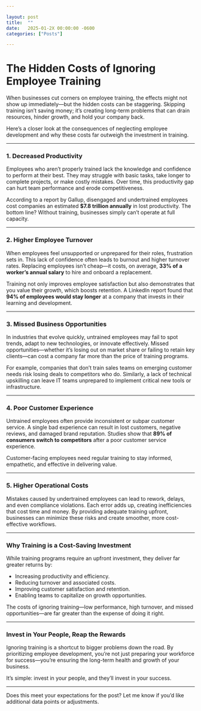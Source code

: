 ```yaml
---

layout: post
title:  ""
date:   2025-01-2X 00:00:00 -0600
categories: ["Posts"] 

---
```



# **The Hidden Costs of Ignoring Employee Training**  

When businesses cut corners on employee training, the effects might not show up immediately—but the hidden costs can be staggering. Skipping training isn’t saving money; it’s creating long-term problems that can drain resources, hinder growth, and hold your company back.  

Here’s a closer look at the consequences of neglecting employee development and why these costs far outweigh the investment in training.  

---

### **1. Decreased Productivity**  
Employees who aren’t properly trained lack the knowledge and confidence to perform at their best. They may struggle with basic tasks, take longer to complete projects, or make costly mistakes. Over time, this productivity gap can hurt team performance and erode competitiveness.  

According to a report by Gallup, disengaged and undertrained employees cost companies an estimated **$7.8 trillion annually** in lost productivity. The bottom line? Without training, businesses simply can’t operate at full capacity.  

---

### **2. Higher Employee Turnover**  
When employees feel unsupported or unprepared for their roles, frustration sets in. This lack of confidence often leads to burnout and higher turnover rates. Replacing employees isn’t cheap—it costs, on average, **33% of a worker’s annual salary** to hire and onboard a replacement.  

Training not only improves employee satisfaction but also demonstrates that you value their growth, which boosts retention. A LinkedIn report found that **94% of employees would stay longer** at a company that invests in their learning and development.  

---

### **3. Missed Business Opportunities**  
In industries that evolve quickly, untrained employees may fail to spot trends, adapt to new technologies, or innovate effectively. Missed opportunities—whether it’s losing out on market share or failing to retain key clients—can cost a company far more than the price of training programs.  

For example, companies that don’t train sales teams on emerging customer needs risk losing deals to competitors who do. Similarly, a lack of technical upskilling can leave IT teams unprepared to implement critical new tools or infrastructure.  

---

### **4. Poor Customer Experience**  
Untrained employees often provide inconsistent or subpar customer service. A single bad experience can result in lost customers, negative reviews, and damaged brand reputation. Studies show that **89% of consumers switch to competitors** after a poor customer service experience.  

Customer-facing employees need regular training to stay informed, empathetic, and effective in delivering value.  

---

### **5. Higher Operational Costs**  
Mistakes caused by undertrained employees can lead to rework, delays, and even compliance violations. Each error adds up, creating inefficiencies that cost time and money. By providing adequate training upfront, businesses can minimize these risks and create smoother, more cost-effective workflows.  

---

### **Why Training is a Cost-Saving Investment**  
While training programs require an upfront investment, they deliver far greater returns by:  
- Increasing productivity and efficiency.  
- Reducing turnover and associated costs.  
- Improving customer satisfaction and retention.  
- Enabling teams to capitalize on growth opportunities.  

The costs of ignoring training—low performance, high turnover, and missed opportunities—are far greater than the expense of doing it right.  

---

### **Invest in Your People, Reap the Rewards**  
Ignoring training is a shortcut to bigger problems down the road. By prioritizing employee development, you’re not just preparing your workforce for success—you’re ensuring the long-term health and growth of your business.  

It’s simple: invest in your people, and they’ll invest in your success.  

---  

Does this meet your expectations for the post? Let me know if you’d like additional data points or adjustments.